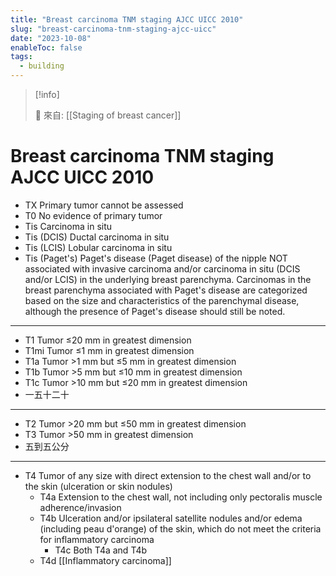 ```yaml
---
title: "Breast carcinoma TNM staging AJCC UICC 2010"
slug: "breast-carcinoma-tnm-staging-ajcc-uicc"
date: "2023-10-08"
enableToc: false
tags:
  - building
---
```


> [!info]
>
> 🌱 來自: [[Staging of breast cancer]]

# Breast carcinoma TNM staging AJCC UICC 2010

- TX Primary tumor cannot be assessed
- T0 No evidence of primary tumor
- Tis Carcinoma in situ
- Tis (DCIS) Ductal carcinoma in situ
- Tis (LCIS) Lobular carcinoma in situ
- Tis (Paget's) Paget's disease (Paget disease) of the nipple NOT associated with invasive carcinoma and/or carcinoma in situ (DCIS and/or LCIS) in the underlying breast parenchyma. Carcinomas in the breast parenchyma associated with Paget's disease are categorized based on the size and characteristics of the parenchymal disease, although the presence of Paget's disease should still be noted.

---
- T1 Tumor ≤20 mm in greatest dimension
- T1mi Tumor ≤1 mm in greatest dimension
- T1a Tumor >1 mm but ≤5 mm in greatest dimension
- T1b Tumor >5 mm but ≤10 mm in greatest dimension
- T1c Tumor >10 mm but ≤20 mm in greatest dimension
- 一五十二十
---

- T2 Tumor >20 mm but ≤50 mm in greatest dimension
- T3 Tumor >50 mm in greatest dimension
- 五到五公分

---
- T4 Tumor of any size with direct extension to the chest wall and/or to the skin (ulceration or skin nodules)
  - T4a Extension to the chest wall, not including only pectoralis muscle adherence/invasion
  - T4b Ulceration and/or ipsilateral satellite nodules and/or edema (including peau d'orange) of the skin, which do not meet the criteria for inflammatory carcinoma
    - T4c Both T4a and T4b
  - T4d [[Inflammatory carcinoma]]
